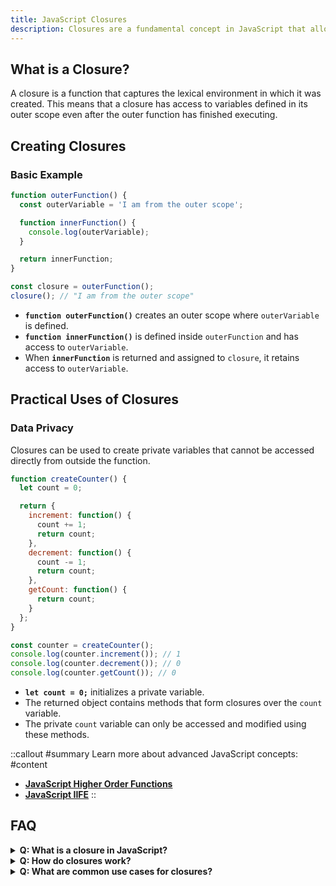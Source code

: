 ```yaml
---
title: JavaScript Closures
description: Closures are a fundamental concept in JavaScript that allow functions to retain access to their lexical scope even when the function is executed outside that scope. This guide will introduce you to the basics of closures, how to use them, and why they are important.
---
```


## What is a Closure?

A closure is a function that captures the lexical environment in which it was created. This means that a closure has access to variables defined in its outer scope even after the outer function has finished executing.

## Creating Closures

### Basic Example

```js [closure-basic.js] copy
function outerFunction() {
  const outerVariable = 'I am from the outer scope';

  function innerFunction() {
    console.log(outerVariable);
  }

  return innerFunction;
}

const closure = outerFunction();
closure(); // "I am from the outer scope"
```

<div class='explanation'>
  <ul>
    <li><strong><code>function outerFunction()</code></strong> creates an outer scope where <code>outerVariable</code> is defined.</li>
    <li><strong><code>function innerFunction()</code></strong> is defined inside <code>outerFunction</code> and has access to <code>outerVariable</code>.</li>
    <li>When <strong><code>innerFunction</code></strong> is returned and assigned to <code>closure</code>, it retains access to <code>outerVariable</code>.</li>
  </ul>
</div>


## Practical Uses of Closures
### Data Privacy
Closures can be used to create private variables that cannot be accessed directly from outside the function.
```js [data-privacy.js] copy
function createCounter() {
  let count = 0;

  return {
    increment: function() {
      count += 1;
      return count;
    },
    decrement: function() {
      count -= 1;
      return count;
    },
    getCount: function() {
      return count;
    }
  };
}

const counter = createCounter();
console.log(counter.increment()); // 1
console.log(counter.decrement()); // 0
console.log(counter.getCount()); // 0
```

<div class='explanation'>
  <ul>
    <li><strong><code>let count = 0;</code></strong> initializes a private variable.</li>
    <li>The returned object contains methods that form closures over the <code>count</code> variable.</li>
    <li>The private <code>count</code> variable can only be accessed and modified using these methods.</li>
  </ul>
</div>

::callout
#summary
Learn more about advanced JavaScript concepts:
#content

- **[JavaScript Higher Order Functions](../functions/higher-order-functions)**
- **[JavaScript IIFE](../functions/iife)**
::


## FAQ
<details>
  <summary><strong>Q: What is a closure in JavaScript?</strong></summary>
  <p><strong>A:</strong> A closure is a function that retains access to its lexical scope, allowing it to access variables defined in its outer scope even after the outer function has finished executing.</p>
</details>
<details>
  <summary><strong>Q: How do closures work?</strong></summary>
  <p><strong>A:</strong> Closures work by capturing the variables in their lexical scope. When the function is executed, it can reference these captured variables, maintaining access to them even if they are not in the immediate scope.</p>
</details>
<details>
  <summary><strong>Q: What are common use cases for closures?</strong></summary>
  <p><strong>A:</strong> Common use cases for closures include data privacy, creating factory functions, and managing state in asynchronous code.</p>
</details>
